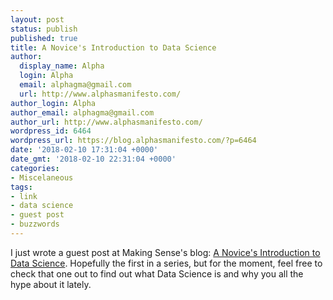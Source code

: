 ```yaml
---
layout: post
status: publish
published: true
title: A Novice's Introduction to Data Science
author:
  display_name: Alpha
  login: Alpha
  email: alphagma@gmail.com
  url: http://www.alphasmanifesto.com/
author_login: Alpha
author_email: alphagma@gmail.com
author_url: http://www.alphasmanifesto.com/
wordpress_id: 6464
wordpress_url: https://blog.alphasmanifesto.com/?p=6464
date: '2018-02-10 17:31:04 +0000'
date_gmt: '2018-02-10 22:31:04 +0000'
categories:
- Miscelaneous
tags:
- link
- data science
- guest post
- buzzwords
---
```


I just wrote a guest post at Making Sense's blog: [A Novice's Introduction to Data Science](https://blog.makingsense.com/2018/02/a-novices-introduction-to-data-science/). Hopefully the first in a series, but for the moment, feel free to check that one out to find out what Data Science is and why you all the hype about it lately.
